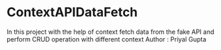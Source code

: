 # ContextAPIDataFetch
In this project with the help of context fetch data from the fake API and perform CRUD operation with different context
Author : Priyal Gupta
